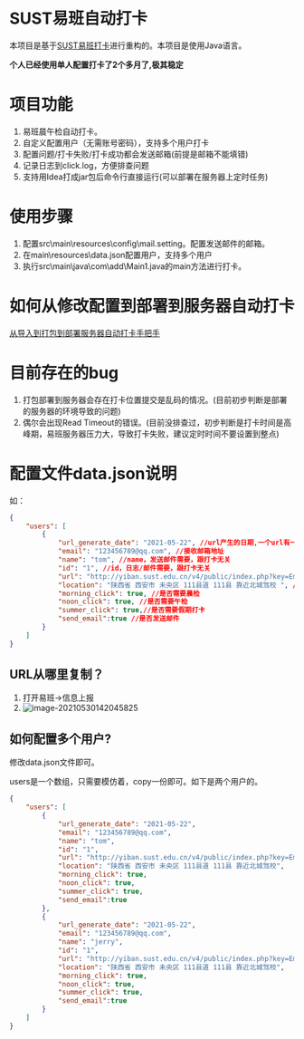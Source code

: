 # SUST易班自动打卡

本项目是基于[SUST易班打卡](https://github.com/N0I0C0K/SUST_autocheck_public)进行重构的。本项目是使用Java语言。

**个人已经使用单人配置打卡了2个多月了,极其稳定**

# 项目功能

1. 易班晨午检自动打卡。
2. 自定义配置用户（无需账号密码），支持多个用户打卡
3. 配置问题/打卡失败/打卡成功都会发送邮箱(前提是邮箱不能填错)
4. 记录日志到click.log，方便排查问题
5. 支持用Idea打成jar包后命令行直接运行(可以部署在服务器上定时任务)

# 使用步骤

1. 配置src\main\resources\config\mail.setting。配置发送邮件的邮箱。
2. 在main\resources\data.json配置用户，支持多个用户
3. 执行src\main\java\com\add\Main1.java的main方法进行打卡。

# 如何从修改配置到部署到服务器自动打卡

[从导入到打包到部署服务器自动打卡手把手](https://github.com/XddAdd/YiBan_AutoClick/blob/main/%E5%A6%82%E4%BD%95%E7%94%A8Idea%E4%BF%AE%E6%94%B9%E9%85%8D%E7%BD%AE%E5%B9%B6%E9%83%A8%E7%BD%B2%E5%88%B0%E6%9C%8D%E5%8A%A1%E5%99%A8%E8%87%AA%E5%8A%A8%E6%89%93%E5%8D%A1.md)

# 目前存在的bug
1. 打包部署到服务器会存在打卡位置提交是乱码的情况。(目前初步判断是部署的服务器的环境导致的问题)
2. 偶尔会出现Read Timeout的错误。(目前没排查过，初步判断是打卡时间是高峰期，易班服务器压力大，导致打卡失败，建议定时时间不要设置到整点)

# 配置文件data.json说明

如：

```json
{
    "users": [
        {
            "url_generate_date": "2021-05-22", //url产生的日期,一个url有一定的有效期
            "email": "123456789@qq.com", //接收邮箱地址
            "name": "tom", //name，发送邮件需要，跟打卡无关
            "id": "1", //id，日志/邮件需要，跟打卡无关
            "url": "http://yiban.sust.edu.cn/v4/public/index.php?key=Em7/z2oL422315QKqT8pGGgcnsyhgyNhBOsIQZWwPoKB9MOSBCyqRxsaphLn8Yr7LY2KdnXnONwu6K7TTcBF_f8bdGhiE=", //url，从易班复制
            "location": "陕西省 西安市 未央区 111县道 111县 靠近北城驾校 ", //打卡地址
            "morning_click": true, //是否需要晨检
            "noon_click": true, //是否需要午检
            "summer_click": true,//是否需要假期打卡
            "send_email":true //是否发送邮件
        }
    ]
}
```

## URL从哪里复制？

1. 打开易班->信息上报
2. ![image-20210530142045825](https://gitee.com/xddadd/cloud-image/raw/master/image-20210530142045825.png)

## 如何配置多个用户?

修改data.json文件即可。

users是一个数组，只需要模仿着，copy一份即可。如下是两个用户的。

```json
{
    "users": [
        {
            "url_generate_date": "2021-05-22",
            "email": "123456789@qq.com",
            "name": "tom",
            "id": "1",
            "url": "http://yiban.sust.edu.cn/v4/public/index.php?key=Em7/z2oL422315QKqT8pGGgcnsyhgyNhBOsIQZWwPoKB9MOSBCyqRxsaphLn8Yr7LY2KdnXnONwu6K7TTcBF_f8bdGhiE=",
            "location": "陕西省 西安市 未央区 111县道 111县 靠近北城驾校",
            "morning_click": true,
            "noon_click": true,
            "summer_click": true,
            "send_email":true
        },
        {
            "url_generate_date": "2021-05-22",
            "email": "123456789@qq.com",
            "name": "jerry",
            "id": "1",
            "url": "http://yiban.sust.edu.cn/v4/public/index.php?key=Em7/z2oL422315QKqT8pGGgcnsyhgyNhBOsIQZWwPoKB9MOSBCyqRxsaphLn8Yr7LY2KdnXnONwu6K7TTcBF_f8bdGhiE=",
            "location": "陕西省 西安市 未央区 111县道 111县 靠近北城驾校",
            "morning_click": true,
            "noon_click": true,
            "summer_click": true,
            "send_email":true
        }
    ]
}
```

